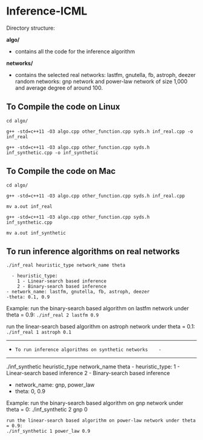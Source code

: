 # Inference-ICML

Directory structure:

**algo/**
- contains all the code for the inference algorithm

**networks/**

- contains the selected 
    real networks: lastfm, gnutella, fb, astroph, deezer
    random networks: gnp network and power-law network of size 1,000 and average degree of around 100. 

## To Compile the code on Linux   

`cd algo/`

`g++ -std=c++11 -O3 algo.cpp other_function.cpp syds.h inf_real.cpp -o inf_real`

`g++ -std=c++11 -O3 algo.cpp other_function.cpp syds.h inf_synthetic.cpp -o inf_synthetic`


## To Compile the code on Mac  

`cd algo/`

`g++ -std=c++11 -O3 algo.cpp other_function.cpp syds.h inf_real.cpp`

`mv a.out inf_real`

`g++ -std=c++11 -O3 algo.cpp other_function.cpp syds.h inf_synthetic.cpp`

`mv a.out inf_synthetic`


## To run inference algorithms on real networks 

`./inf_real heuristic_type network_name theta`

      - heuristic_type:
        1 - Linear-search based inference 
        2 - Binary-search based inference 
    - network_name: lastfm, gnutella, fb, astroph, deezer
    -theta: 0.1, 0.9

Example:
    run the binary-search based algorithm on lastfm network under theta = 0.9:
    `./inf_real 2 lastfm 0.9`

   run the linear-search based algorithm on astroph network under theta = 0.1:
    `./inf_real 1 astroph 0.1`

------------------------------------------------------------
-     To run inference algorithms on synthetic networks    -
------------------------------------------------------------
./inf_synthetic heuristic_type network_name theta
    - heuristic_type:
        1 - Linear-search based inference 
        2 - Binary-search based inference
   - network_name: gnp, power_law
   - theta: 0, 0.9

Example:
    run the binary-search based algorithm on gnp network under theta = 0:
    ./inf_synthetic 2 gnp 0

    run the linear-search based algorithm on power-law network under theta = 0.9:
    ./inf_synthetic 1 power_law 0.9
